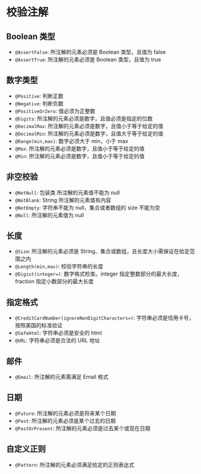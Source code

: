 # 校验注解

## Boolean 类型

- ```@AssertFalse```: 所注解的元素必须是 Boolean 类型，且值为 false
- ```@AssertTrue```: 所注解的元素必须是 Boolean 类型，且值为 true

## 数字类型  

- ```@Positive```: 判断正数
- ```@Negative```: 判断负数
- ```@PositiveOrZero```: 值必须为正整数
- ```@Digits```: 所注解的元素必须是数字，且值必须是指定的位数
- ```@DecimalMax```: 所注解的元素必须是数字，且值小于等于给定的值
- ```@DecimalMin```: 所注解的元素必须是数字，且值大于等于给定的值
- ```@Range(min,max)```: 数字必须大于 min，小于 max
- ```@Max```: 所注解的元素必须是数字，且值小于等于给定的值
- ```@Min```: 所注解的元素必须是数字，且值小于等于给定的值

## 非空校验   

- ```@NotNull```: 包装类 所注解的元素值不能为 null  
- ```@NotBlank```: String 所注解的元素值有内容 
- ```@NotEmpty```: 字符串不能为 null，集合或者数组的 size 不能为空
- ```@Null```: 所注解的元素值为 null

## 长度  

- ```@Size```: 所注解的元素必须是 String、集合或数组，且长度大小需保证在给定范围之内
- ```@Length(min,max)```: 校验字符串的长度
- ```@Digist(integer=)```: 数字格式检查。integer 指定整数部分的最大长度，fraction 指定小数部分的最大长度

## 指定格式  

- ```@CreditCardNumber(ignoreNonDigitCharacters=)```: 字符串必须是信用卡号，按照美国的标准验证
- ```@SafeHtml```: 字符串必须是安全的 html
- ```@URL```: 字符串必须是合法的 URL 地址

## 邮件  

- ```@Email```: 所注解的元素需满足 Email 格式

## 日期  

- ```@Future```: 所注解的元素必须是将来某个日期
- ```@Past```: 所注解的元素必须是某个过去的日期
- ```@PastOrPresent```: 所注解的元素必须是过去某个或现在日期

## 自定义正则

- ```@Pattern```: 所注解的元素必须满足给定的正则表达式
